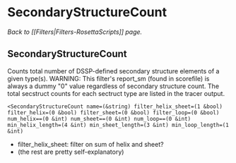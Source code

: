 # SecondaryStructureCount
*Back to [[Filters|Filters-RosettaScripts]] page.*
## SecondaryStructureCount

Counts total number of DSSP-defined secondary structure elements of a given type(s).
WARNING: This filter's report_sm (found in scorefile) is always a dummy "0" value regardless of secondary structure count. The total secstruct counts for each sectruct type are listed in the tracer output.

```
<SecondaryStructureCount name=(&string) filter_helix_sheet=(1 &bool) filter_helix=(0 &bool) filter_sheet=(0 &bool) filter_loop=(0 &bool) num_helix==(0 &int) num_sheet==(0 &int) num_loop==(0 &int) min_helix_length=(4 &int) min_sheet_length=(3 &int) min_loop_length=(1 &int) 
```

- filter_helix_sheet: filter on sum of helix and sheet?
- (the rest are pretty self-explanatory)


